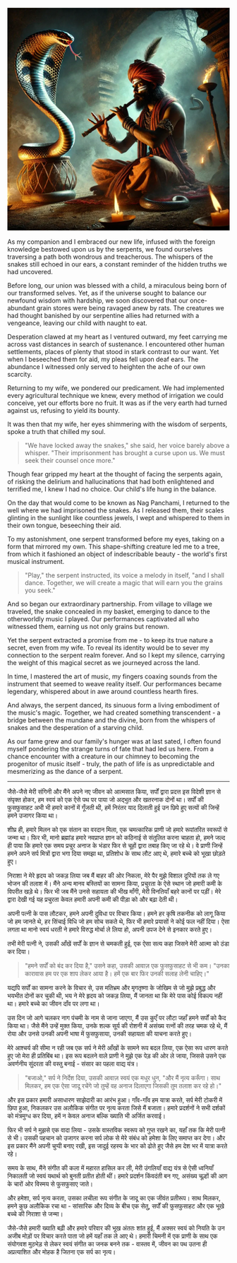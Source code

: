 ![Alt text](https://github.com/abhaypsingh/Timeless-Snake-Charmer-A-Myth-in-the-Making/blob/main/images/Snake%20Charmer.png)

As my companion and I embraced our new life, infused with the foreign knowledge bestowed upon us by the serpents, we found ourselves traversing a path both wondrous and treacherous. The whispers of the snakes still echoed in our ears, a constant reminder of the hidden truths we had uncovered.

Before long, our union was blessed with a child, a miraculous being born of our transformed selves. Yet, as if the universe sought to balance our newfound wisdom with hardship, we soon discovered that our once-abundant grain stores were being ravaged anew by rats. The creatures we had thought banished by our serpentine allies had returned with a vengeance, leaving our child with naught to eat.

Desperation clawed at my heart as I ventured outward, my feet carrying me across vast distances in search of sustenance. I encountered other human settlements, places of plenty that stood in stark contrast to our want. Yet when I beseeched them for aid, my pleas fell upon deaf ears. The abundance I witnessed only served to heighten the ache of our own scarcity.

Returning to my wife, we pondered our predicament. We had implemented every agricultural technique we knew, every method of irrigation we could conceive, yet our efforts bore no fruit. It was as if the very earth had turned against us, refusing to yield its bounty.

It was then that my wife, her eyes shimmering with the wisdom of serpents, spoke a truth that chilled my soul.

> "We have locked away the snakes," she said, her voice barely above a whisper. "Their imprisonment has brought a curse upon us. We must seek their counsel once more."

Though fear gripped my heart at the thought of facing the serpents again, of risking the delirium and hallucinations that had both enlightened and terrified me, I knew I had no choice. Our child's life hung in the balance.

On the day that would come to be known as Nag Panchami, I returned to the well where we had imprisoned the snakes. As I released them, their scales glinting in the sunlight like countless jewels, I wept and whispered to them in their own tongue, beseeching their aid.

To my astonishment, one serpent transformed before my eyes, taking on a form that mirrored my own. This shape-shifting creature led me to a tree, from which it fashioned an object of indescribable beauty - the world's first musical instrument.

> "Play," the serpent instructed, its voice a melody in itself, "and I shall dance. Together, we will create a magic that will earn you the grains you seek."

And so began our extraordinary partnership. From village to village we traveled, the snake concealed in my basket, emerging to dance to the otherworldly music I played. Our performances captivated all who witnessed them, earning us not only grains but renown.

Yet the serpent extracted a promise from me - to keep its true nature a secret, even from my wife. To reveal its identity would be to sever my connection to the serpent realm forever. And so I kept my silence, carrying the weight of this magical secret as we journeyed across the land.

In time, I mastered the art of music, my fingers coaxing sounds from the instrument that seemed to weave reality itself. Our performances became legendary, whispered about in awe around countless hearth fires.

And always, the serpent danced, its sinuous form a living embodiment of the music's magic. Together, we had created something transcendent - a bridge between the mundane and the divine, born from the whispers of snakes and the desperation of a starving child.

As our fame grew and our family's hunger was at last sated, I often found myself pondering the strange turns of fate that had led us here. From a chance encounter with a creature in our chimney to becoming the progenitor of music itself - truly, the path of life is as unpredictable and mesmerizing as the dance of a serpent.

---



जैसे-जैसे मेरी संगिनी और मैंने अपने नए जीवन को आत्मसात किया, सर्पों द्वारा प्रदत्त इस विदेशी ज्ञान से संपृक्त होकर, हम स्वयं को एक ऐसे पथ पर पाया जो अद्भुत और खतरनाक दोनों था। सर्पों की फुसफुसाहट अभी भी हमारे कानों में गूँजती थी, हमें निरंतर याद दिलाती हुई उन छिपे हुए सत्यों की जिन्हें हमने उजागर किया था।

शीघ्र ही, हमारे मिलन को एक संतान का वरदान मिला, एक चमत्कारिक प्राणी जो हमारे रूपांतरित स्वरूपों से जन्मा था। फिर भी, मानो ब्रह्मांड हमारे नवप्राप्त ज्ञान को कठिनाई से संतुलित करना चाहता हो, हमने जल्द ही पाया कि हमारे एक समय प्रचुर अनाज के भंडार फिर से चूहों द्वारा तबाह किए जा रहे थे। वे प्राणी जिन्हें हमने अपने सर्प मित्रों द्वारा भगा दिया समझा था, प्रतिशोध के साथ लौट आए थे, हमारे बच्चे को भूखा छोड़ते हुए।

निराशा ने मेरे हृदय को जकड़ लिया जब मैं बाहर की ओर निकला, मेरे पैर मुझे विशाल दूरियों तक ले गए भोजन की तलाश में। मैंने अन्य मानव बस्तियों का सामना किया, प्रचुरता के ऐसे स्थान जो हमारी कमी के विपरीत खड़े थे। फिर भी जब मैंने उनसे सहायता की भीख माँगी, मेरी विनतियाँ बहरे कानों पर पड़ीं। मेरे द्वारा देखी गई यह प्रचुरता केवल हमारी अपनी कमी की पीड़ा को और बढ़ा देती थी।

अपनी पत्नी के पास लौटकर, हमने अपनी दुविधा पर विचार किया। हमने हर कृषि तकनीक को लागू किया जो हम जानते थे, हर सिंचाई विधि जो हम सोच सकते थे, फिर भी हमारे प्रयासों ने कोई फल नहीं दिया। ऐसा लगता था मानो स्वयं धरती ने हमारे विरुद्ध मोर्चा ले लिया हो, अपनी उपज देने से इनकार करते हुए।

तभी मेरी पत्नी ने, उसकी आँखें सर्पों के ज्ञान से चमकती हुई, एक ऐसा सत्य कहा जिसने मेरी आत्मा को ठंडा कर दिया।

> "हमने सर्पों को बंद कर दिया है," उसने कहा, उसकी आवाज़ एक फुसफुसाहट से भी कम। "उनका कारावास हम पर एक शाप लेकर आया है। हमें एक बार फिर उनकी सलाह लेनी चाहिए।"

यद्यपि सर्पों का सामना करने के विचार से, उस मतिभ्रम और मृगतृष्णा के जोखिम से जो मुझे प्रबुद्ध और भयभीत दोनों कर चुकी थी, भय ने मेरे हृदय को जकड़ लिया, मैं जानता था कि मेरे पास कोई विकल्प नहीं था। हमारे बच्चे का जीवन दाँव पर लगा था।

उस दिन जो आगे चलकर नाग पंचमी के नाम से जाना जाएगा, मैं उस कुएँ पर लौटा जहाँ हमने सर्पों को कैद किया था। जैसे मैंने उन्हें मुक्त किया, उनके शल्क सूर्य की रोशनी में असंख्य रत्नों की तरह चमक रहे थे, मैं रोया और उनसे उनकी अपनी भाषा में फुसफुसाया, उनकी सहायता की याचना करते हुए।

मेरे आश्चर्य की सीमा न रही जब एक सर्प ने मेरी आँखों के सामने रूप बदल लिया, एक ऐसा रूप धारण करते हुए जो मेरा ही प्रतिबिंब था। इस रूप बदलने वाले प्राणी ने मुझे एक पेड़ की ओर ले जाया, जिससे उसने एक अवर्णनीय सुंदरता की वस्तु बनाई - संसार का पहला वाद्य यंत्र।

> "बजाओ," सर्प ने निर्देश दिया, उसकी आवाज़ स्वयं एक मधुर धुन, "और मैं नृत्य करूँगा। साथ मिलकर, हम एक ऐसा जादू रचेंगे जो तुम्हें वह अनाज दिलाएगा जिसकी तुम तलाश कर रहे हो।"

और इस प्रकार हमारी असाधारण साझेदारी का आरंभ हुआ। गाँव-गाँव हम यात्रा करते, सर्प मेरी टोकरी में छिपा हुआ, निकलकर उस अलौकिक संगीत पर नृत्य करता जिसे मैं बजाता। हमारे प्रदर्शनों ने सभी दर्शकों को मंत्रमुग्ध कर दिया, हमें न केवल अनाज बल्कि ख्याति भी अर्जित करवाई।

फिर भी सर्प ने मुझसे एक वादा लिया - उसके वास्तविक स्वरूप को गुप्त रखने का, यहाँ तक कि मेरी पत्नी से भी। उसकी पहचान को उजागर करना सर्प लोक से मेरे संबंध को हमेशा के लिए समाप्त कर देगा। और इस प्रकार मैंने अपनी चुप्पी बनाए रखी, इस जादुई रहस्य के भार को ढोते हुए जैसे हम देश भर में यात्रा करते रहे।

समय के साथ, मैंने संगीत की कला में महारत हासिल कर ली, मेरी उंगलियाँ वाद्य यंत्र से ऐसी ध्वनियाँ निकालती जो स्वयं यथार्थ को बुनती प्रतीत होती थीं। हमारे प्रदर्शन किंवदंती बन गए, असंख्य चूल्हों की आग के चारों ओर विस्मय से फुसफुसाए जाते।

और हमेशा, सर्प नृत्य करता, उसका लचीला रूप संगीत के जादू का एक जीवंत प्रतीरूप। साथ मिलकर, हमने कुछ अलौकिक रचा था - सांसारिक और दिव्य के बीच एक सेतु, सर्पों की फुसफुसाहट और एक भूखे बच्चे की निराशा से जन्मा।

जैसे-जैसे हमारी ख्याति बढ़ी और हमारे परिवार की भूख अंततः शांत हुई, मैं अक्सर स्वयं को नियति के उन अजीब मोड़ों पर विचार करते पाता जो हमें यहाँ तक ले आए थे। हमारी चिमनी में एक प्राणी के साथ एक संयोगवश मुठभेड़ से लेकर स्वयं संगीत का जनक बनने तक - वास्तव में, जीवन का पथ उतना ही अप्रत्याशित और मोहक है जितना एक सर्प का नृत्य।
